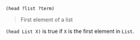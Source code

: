 ```
(head ?list ?term)
```

> First element of a list

`(head List X)` is true if `X` is the first element in `List`.
